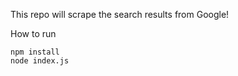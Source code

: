 This repo will scrape the search results from Google!

How to run

```
npm install
node index.js
```

